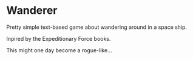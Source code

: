 Wanderer
========

Pretty simple text-based game about wandering around in a space ship.

Inpired by the Expeditionary Force books.

This might one day become a rogue-like...
